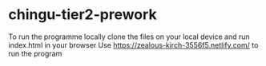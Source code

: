 # chingu-tier2-prework
To run the programme locally clone the files on your local device and run index.html in your browser
Use https://zealous-kirch-3556f5.netlify.com/ to run the program 
